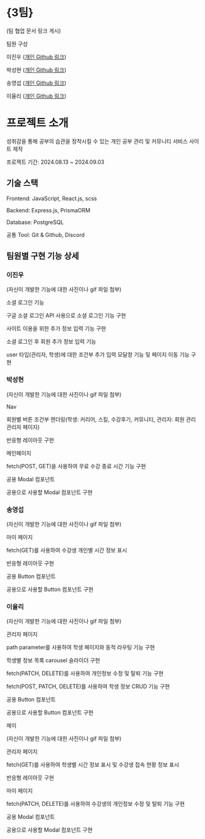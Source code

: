 {3팀}
==========
(팀 협업 문서 링크 게시)

팀원 구성

이진우 ([개인 Github 링크](https://github.com/ajantang))

박성현 ([개인 Github 링크](https://github.com/wxy0415))

송영섭 ([개인 Github 링크](https://github.com/songyoungsub))

이율리 ([개인 Github 링크](https://github.com/yoorli))

# 프로젝트 소개

성취감을 통해 공부의 습관을 정착시킬 수 있는 개인 공부 관리 및 커뮤니티 서비스 사이트 제작


프로젝트 기간: 2024.08.13 ~ 2024.09.03

## 기술 스택

Frontend: JavaScript, React.js, scss

Backend: Express.js, PrismaORM

Database: PostgreSQL

공통 Tool: Git & Github, Discord

## 팀원별 구현 기능 상세

### 이진우

(자신이 개발한 기능에 대한 사진이나 gif 파일 첨부)

소셜 로그인 기능

구글 소셜 로그인 API 사용으로 소셜 로그인 기능 구현

사이트 이용을 위한 추가 정보 입력 기능 구현

소셜 로그인 후 회원 추가 정보 입력 기능

user 타입(관리자, 학생)에 대한 조건부 추가 입력 모달창 기능 및 페이지 이동 기능 구현


### 박성현

(자신이 개발한 기능에 대한 사진이나 gif 파일 첨부)

Nav

회원별 버튼 조건부 렌더링(학생: 커리어, 스킬, 수강후기, 커뮤니티, 관리자: 회원 관리 관리자 페이지)

반응형 레이아웃 구현

메인페이지

fetch(POST, GET)을 사용하여 무료 수강 종료 시간 기능 구현

공용 Modal 컴포넌트

공용으로 사용할 Modal 컴포넌트 구현


### 송영섭

(자신이 개발한 기능에 대한 사진이나 gif 파일 첨부)

마이 페이지

fetch(GET)를 사용하여 수강생 개인별 시간 정보 표시

반응형 레이아웃 구현

공용 Button 컴포넌트

공용으로 사용할 Button 컴포넌트 구현


### 이율리

(자신이 개발한 기능에 대한 사진이나 gif 파일 첨부)

관리자 페이지

path parameter를 사용하여 학생 페이지와 동적 라우팅 기능 구현

학생별 정보 목록 carousel 슬라이더 구현

fetch(PATCH, DELETE)를 사용하여 개인정보 수정 및 탈퇴 기능 구현

fetch(POST, PATCH, DELETE)를 사용하여 학생 정보 CRUD 기능 구현

공용 Button 컴포넌트

공용으로 사용할 Button 컴포넌트 구현



제이

(자신이 개발한 기능에 대한 사진이나 gif 파일 첨부)

관리자 페이지

fetch(GET)를 사용하여 학생별 시간 정보 표시 및 수강생 접속 현황 정보 표시

반응형 레이아웃 구현

마이 페이지

fetch(PATCH, DELETE)를 사용하여 수강생의 개인정보 수정 및 탈퇴 기능 구현

공용 Modal 컴포넌트

공용으로 사용할 Modal 컴포넌트 구현